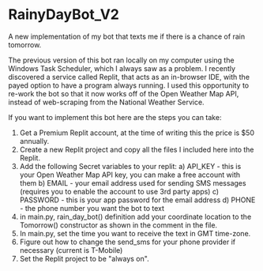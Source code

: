 # RainyDayBot_V2
A new implementation of my bot that texts me if there is a chance of rain tomorrow.

The previous version of this bot ran locally on my computer using the Windows Task Scheduler, which I always saw as a problem. I recently discovered a service called Replit, that acts as an in-browser IDE, with the payed option to have a program always running. I used this opportunity to re-work the bot so that it now works off of the Open Weather Map API, instead of web-scraping from the National Weather Service.

If you want to implement this bot here are the steps you can take:
1. Get a Premium Replit account, at the time of writing this the price is $50 annually.
2. Create a new Replit project and copy all the files I included here into the Replit.
3. Add the following Secret variables to your replit: 
  a) API_KEY - this is your Open Weather Map API key, you can make a free account with them
  b) EMAIL - your email address used for sending SMS messages (requires you to enable the account to use 3rd party apps)
  c) PASSWORD - this is your app password for the email address
  d) PHONE - the phone number you want the bot to text
4. in main.py, rain_day_bot() definition add your coordinate location to the Tomorrow() constructor as shown in the comment in the file.
5. In main.py, set the time you want to receive the text in GMT time-zone.
6. Figure out how to change the send_sms for your phone provider if necessary (current is T-Mobile)
7. Set the Replit project to be "always on".
